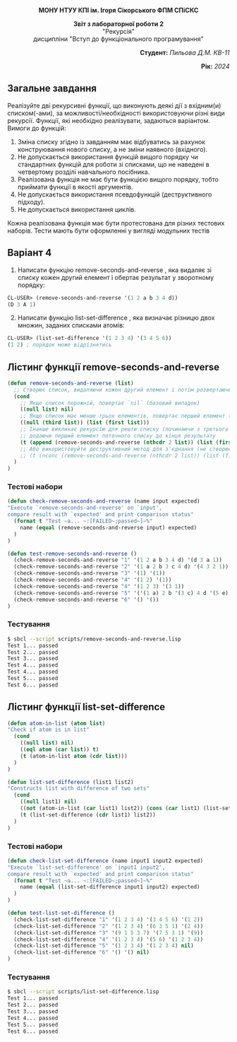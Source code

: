 <p align="center"><b>МОНУ НТУУ КПІ ім. Ігоря Сікорського ФПМ СПіСКС</b></p>
<p align="center">
<b>Звіт з лабораторної роботи 2</b><br/>
"Рекурсія"<br/>
дисципліни "Вступ до функціонального програмування"
</p>
<p align="right"><b>Студент:</b> <i>Пильова Д.М. КВ-11</i><p>
<p align="right"><b>Рік:</b> <i>2024</i><p>

## Загальне завдання
Реалізуйте дві рекурсивні функції, що виконують деякі дії з вхідним(и) списком(-ами), за
можливості/необхідності використовуючи різні види рекурсії. Функції, які необхідно
реалізувати, задаються варіантом. Вимоги до функцій:

1. Зміна списку згідно із завданням має відбуватись за рахунок конструювання нового
списку, а не зміни наявного (вхідного).
2. Не допускається використання функцій вищого порядку чи стандартних функцій
для роботи зі списками, що не наведені в четвертому розділі навчального
посібника.
3. Реалізована функція не має бути функцією вищого порядку, тобто приймати функції
в якості аргументів.
4. Не допускається використання псевдофункцій (деструктивного підходу).
5. Не допускається використання циклів.

Кожна реалізована функція має бути протестована для різних тестових наборів. Тести
мають бути оформленні у вигляді модульних тестів

## Варіант 4
1. Написати функцію remove-seconds-and-reverse , яка видаляє зі списку кожен
другий елемент і обертає результат у зворотному порядку:
```lisp
CL-USER> (remove-seconds-and-reverse '(1 2 a b 3 4 d))
(D 3 A 1)
```
2. Написати функцію list-set-difference , яка визначає різницю двох множин,
заданих списками атомів:
```lisp
CL-USER> (list-set-difference '(1 2 3 4) '(3 4 5 6))
(1 2) ; порядок може відрізнятись
```
## Лістинг функції remove-seconds-and-reverse
```lisp
(defun remove-seconds-and-reverse (list)
  ;; Створює список, видаляючи кожен другий елемент і потім розвертаючи порядок
  (cond
    ;; Якщо список порожній, повертає `nil` (базовий випадок)
    ((null list) nil)
    ;; Якщо список має менше трьох елементів, повертає перший елемент (базовий випадок)
    ((null (third list)) (list (first list)))
    ;; Інакше викликає рекурсію для решти списку (починаючи з третього елемента),
    ;; додаючи перший елемент поточного списку до кінця результату
    (t (append (remove-seconds-and-reverse (nthcdr 2 list)) (list (first list))))
    ;; Або використовуйте деструктивний метод для з'єднання (не створює новий список)
    ;; (t (nconc (remove-seconds-and-reverse (nthcdr 2 list)) (list (first list))))
  )
)

```
### Тестові набори
```lisp
(defun check-remove-seconds-and-reverse (name input expected)
"Execute `remove-seconds-and-reverse' on `input', 
compare result with `expected' and print comparison status"
  (format t "Test ~a... ~:[FAILED~;passed~]~%"
    name (equal (remove-seconds-and-reverse input) expected) 
  )
)

(defun test-remove-seconds-and-reverse ()
  (check-remove-seconds-and-reverse "1" '(1 2 a b 3 4 d) '(d 3 a 1))
  (check-remove-seconds-and-reverse "2" '(1 a 2 b 3 c 4 d) '(4 3 2 1))
  (check-remove-seconds-and-reverse "3" '(1) '(1))
  (check-remove-seconds-and-reverse "4" '(1 2) '(1))
  (check-remove-seconds-and-reverse "4" '(1 2 3) '(3 1))
  (check-remove-seconds-and-reverse "5" '('(1 a) 2 b '(3 c) 4 d '(5 e)) '('(5 e) 4 b '(1 a)))
  (check-remove-seconds-and-reverse "6" '() '())
)
```
### Тестування
```bash
$ sbcl --script scripts/remove-seconds-and-reverse.lisp 
Test 1... passed
Test 2... passed
Test 3... passed
Test 4... passed
Test 4... passed
Test 5... passed
Test 6... passed
```
## Лістинг функції list-set-difference
```lisp
(defun atom-in-list (atom list)
"Check if atom is in list"
  (cond
    ((null list) nil)
    ((eql atom (car list)) t)
    (t (atom-in-list atom (cdr list)))
  )
)

(defun list-set-difference (list1 list2)
"Constructs list with difference of two sets"
  (cond
    ((null list1) nil)
    ((not (atom-in-list (car list1) list2)) (cons (car list1) (list-set-difference (cdr list1) list2)))
    (t (list-set-difference (cdr list1) list2))
  )
)
```
### Тестові набори
```lisp
(defun check-list-set-difference (name input1 input2 expected)
"Execute `list-set-difference' on `input1 input2', 
compare result with `expected' and print comparison status"
  (format t "Test ~a... ~:[FAILED~;passed~]~%"
    name (equal (list-set-difference input1 input2) expected) 
  )
)

(defun test-list-set-difference ()
  (check-list-set-difference "1" '(1 2 3 4) '(3 4 5 6) '(1 2))
  (check-list-set-difference "2" '(1 2 3 4) '(6 3 5 1) '(2 4))
  (check-list-set-difference "3" '(9 1 5 3 7) '(7 5 3 1) '(9))
  (check-list-set-difference "4" '(1 2 3 4) '(5 6) '(1 2 3 4))
  (check-list-set-difference "5" '(1 2 3 4) '(1 2 3 4) nil)
  (check-list-set-difference "6" '() '() nil)
)
```
### Тестування
```bash
$ sbcl --script scripts/list-set-difference.lisp 
Test 1... passed
Test 2... passed
Test 3... passed
Test 4... passed
Test 5... passed
Test 6... passed
```
